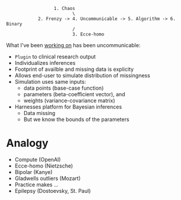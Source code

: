                       1. Chaos
                             \
                2. Frenzy -> 4. Uncommunicable -> 5. Algorithm -> 6. Binary
                             /
                             3. Ecce-homo

What I've been [working on](https://abikesa.github.io/digital/chapter5.html) has been uncommunicable:
- `Plugin` to clinical research output
- Individualizes inferences
- Footprint of availble and missing data is explicity
- Allows end-user to simulate distribution of missingness
- Simulation uses same inputs:
   - data points (base-case function)
   - parameters (beta-coefficient vector), and
   - weights (variance-covariance matrix)
- Harnesses platform for Bayesian inferences
   - Data missing
   - But we know the bounds of the parameters 

# Analogy
- Compute (OpenAI)
- Ecce-homo (Nietzsche)
- Bipolar (Kanye)
- Gladwells outliers (Mozart)
- Practice makes ...
- Epilepsy (Dostoevsky, St. Paul)
